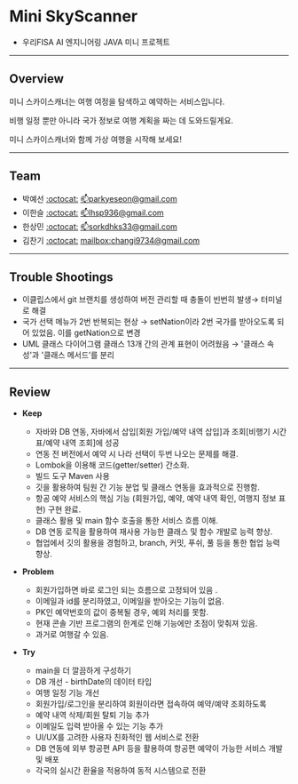 # Mini SkyScanner

- 우리FISA AI 엔지니어링 JAVA 미니 프로젝트

---

## Overview

미니 스카이스캐너는 여행 여정을 탐색하고 예약하는 서비스입니다.

비행 일정 뿐만 아니라 국가 정보로 여행 계획을 짜는 데 도와드릴게요.

미니 스카이스캐너와 함께 가상 여행을 시작해 보세요!

---

## Team

- 박예선 [:octocat:](http://github.com/seungminnk) [:mailbox:parkyeseon@gmail.com](mailto::mailbox:parkyeseon@gmail.com)
- 이한슬 [:octocat:](http://github.com/tngudzzz) [:mailbox:](mailto::mailbox:tngudzzz@gmail.com)lhsp936@gmail.com
- 한상민 [:octocat:](https://github.com/sggnology) [:mailbox:](mailto::mailbox:sggnology@gmail.com)sorkdhks33@gmail.com
- 김찬기 [:octocat:](http://github.com/yesxon) [mailbox:](mailto::mailbox:sggnology@gmail.com)changi9734@gmail.com

---

## Trouble Shootings

- 이클립스에서 git 브랜치를 생성하여 버전 관리할 때  충돌이 빈번히 발생→ 터미널로 해결
- 국가 선택 메뉴가 2번 반복되는 현상 → setNation이라 2번 국가를 받아오도록 되어 있었음. 이를 getNation으로 변경
- UML 클래스 다이어그램 클래스 13개 간의 관계 표현이 어려웠음 → '클래스 속성'과 '클래스 메서드’를 분리

---

## Review

- **Keep**
    - 자바와 DB 연동, 자바에서 삽입[회원 가입/예약 내역 삽입]과 조회[비행기 시간표/예약 내역 조회]에 성공
    - 연동 전 버전에서 예약 시 나라 선택이 두번 나오는 문제를 해결.
    - Lombok을 이용해 코드(getter/setter) 간소화.
    - 빌드 도구 Maven 사용
    - 깃을 활용하여 팀원 간 기능 분업 및 클래스 연동을 효과적으로 진행함.
    - 항공 예약 서비스의 핵심 기능 (회원가입, 예약, 예약 내역 확인, 여행지 정보 표현) 구현 완료.
    - 클래스 활용 및 main 함수 호출을 통한 서비스 흐름 이해.
    - DB 연동 로직을 활용하여 재사용 가능한 클래스 및 함수 개발로 능력 향상.
    - 협업에서 깃의 활용을 경험하고, branch, 커밋, 푸쉬, 풀 등을 통한 협업 능력 향상.
    
- **Problem**
    - 회원가입하면 바로 로그인 되는 흐름으로 고정되어 있음 .
    - 이메일과 id를 분리하였고, 이메일을 받아오는 기능이 없음.
    - PK인 예약번호의 값이 중복될 경우, 예외 처리를 못함.
    - 현재 콘솔 기반 프로그램의 한계로 인해 기능에만 초점이 맞춰져 있음.
    - 과거로 여행갈 수 있음.

- **Try**
    - main을 더 깔끔하게 구성하기
    - DB 개선 - birthDate의 데이터 타입
    - 여행 일정 기능 개선
    - 회원가입/로그인을 분리하여 회원이라면 접속하여 예약/예약 조회하도록
    - 예약 내역 삭제/회원 탈퇴 기능 추가
    - 이메일도 입력 받아올 수 있는 기능 추가
    - UI/UX를 고려한 사용자 친화적인 웹 서비스로 전환
    - DB 연동에 외부 항공편 API 등을 활용하여 항공편 예약이 가능한 서비스 개발 및 배포
    - 각국의 실시간 환율을 적용하여 동적 시스템으로 전환